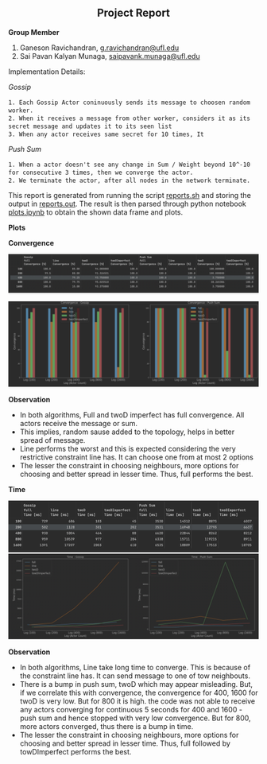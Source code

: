 <h2 style="text-align:center">Project Report</h2>

**Group Member**
1. Ganeson Ravichandran, g.ravichandran@ufl.edu
2. Sai Pavan Kalyan Munaga, saipavank.munaga@ufl.edu

Implementation Details:

*Gossip*

    1. Each Gossip Actor coninuously sends its message to choosen random worker.
    2. When it receives a message from other worker, considers it as its secret message and updates it to its seen list
    3. When any actor receives same secret for 10 times, It 

*Push Sum*

    1. When a actor doesn't see any change in Sum / Weight beyond 10^-10 for consecutive 3 times, then we converge the actor.
    2. We terminate the actor, after all nodes in the network terminate.

This report is generated from running the script [reports.sh](report.sh) and storing the output in [reports.out](report.out).
The result is then parsed through python notebook [plots.ipynb](plots.ipynb) to obtain the shown data frame and plots.

**Plots**

**Convergence**

![img.png](doc/assets/convergence_df.png)

![img.png](doc/assets/convergence_plot_graph.png)

**Observation**

- In both algorithms, Full and twoD imperfect has full convergence. All actors receive the message or sum.
- This implies, random sause added to the topology, helps in better spread of message.
- Line performs the worst and this is expected considering the very restrictive constraint line has. It can choose one from at most 2 options
- The lesser the constraint in choosing neighbours, more options for choosing and better spread in lesser time. Thus, full performs the best.

**Time**

![img.png](doc/assets/time_df.png)
![img.png](doc/assets/time_df_plot.png)

**Observation**

- In both algorithms, Line take long time to converge. This is because of the constraint line has. It can send message to one of tow neighbouts.
- There is a bump in push sum, twoD which may appear misleading. But, if we correlate this with convergence, the convergence for 400, 1600 for twoD is very low. But for 800 it is high. the code was not able to receive any actors converging for continuous 5 seconds for 400 and 1600 - push sum and hence stopped with very low convergence. But for 800, more actors converged, thus there is a bump in time.
- The lesser the constraint in choosing neighbours, more options for choosing and better spread in lesser time. Thus, full followed by towDImperfect performs the best.






